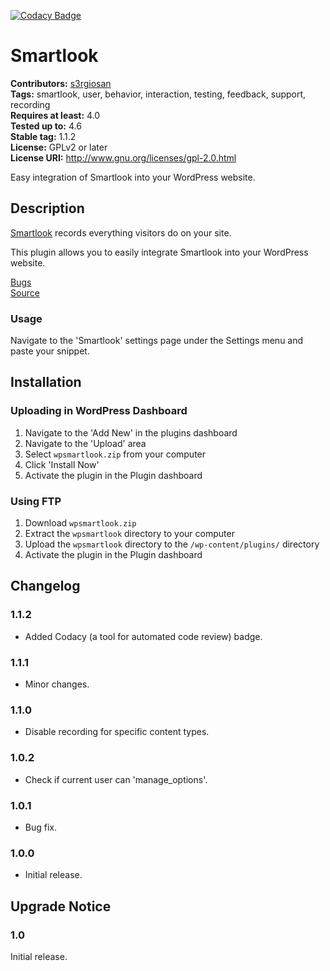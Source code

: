 [![Codacy Badge](https://api.codacy.com/project/badge/Grade/59b57a96cc6340ec8ceb65a3fea6f639)](https://www.codacy.com/app/s3rgiosan/wpsmartlook?utm_source=github.com&amp;utm_medium=referral&amp;utm_content=s3rgiosan/wpsmartlook&amp;utm_campaign=Badge_Grade)

# Smartlook #
**Contributors:** [s3rgiosan](https://profiles.wordpress.org/s3rgiosan)  
**Tags:** smartlook, user, behavior, interaction, testing, feedback, support, recording    
**Requires at least:** 4.0    
**Tested up to:** 4.6    
**Stable tag:** 1.1.2   
**License:** GPLv2 or later    
**License URI:** http://www.gnu.org/licenses/gpl-2.0.html    

Easy integration of Smartlook into your WordPress website.  

## Description ##

[Smartlook](https://www.getsmartlook.com) records everything visitors do on your site.

This plugin allows you to easily integrate Smartlook into your WordPress website.  

[Bugs](https://github.com/s3rgiosan/wpsmartlook/issues)  
[Source](https://github.com/s3rgiosan/wpsmartlook)  

### Usage ###

Navigate to the 'Smartlook' settings page under the Settings menu and paste your snippet.  

## Installation ##

### Uploading in WordPress Dashboard ###

1. Navigate to the 'Add New' in the plugins dashboard
2. Navigate to the 'Upload' area
3. Select `wpsmartlook.zip` from your computer
4. Click 'Install Now'
5. Activate the plugin in the Plugin dashboard

### Using FTP ###

1. Download `wpsmartlook.zip`
2. Extract the `wpsmartlook` directory to your computer
3. Upload the `wpsmartlook` directory to the `/wp-content/plugins/` directory
4. Activate the plugin in the Plugin dashboard

## Changelog ##

### 1.1.2 ###
* Added Codacy (a tool for automated code review) badge.  

### 1.1.1 ###
* Minor changes. 

### 1.1.0 ###
* Disable recording for specific content types.  

### 1.0.2 ###
* Check if current user can 'manage_options'.  

### 1.0.1 ###
* Bug fix. 

### 1.0.0 ###
* Initial release.  

## Upgrade Notice ##

### 1.0 ###
Initial release.  
